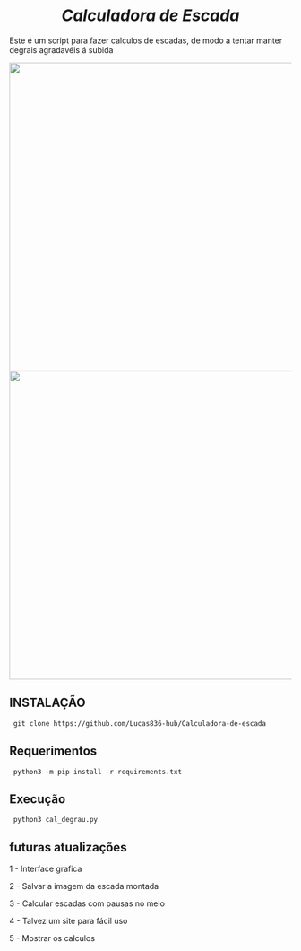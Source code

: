 # <div align="center"> *Calculadora de Escada* </div>
Este é um script para fazer calculos de escadas, de modo a tentar manter degrais agradavéis á subida 

<div align="center">
<img src="https://github.com/Lucas836-hub/Calculadora-de-escada/assets/70550900/f5caf3e2-85f9-43ae-a39f-805045b32d1a"  height="550px" />
</div>

<div align="center">
<img src="https://github.com/Lucas836-hub/Calculadora-de-escada/assets/70550900/b298da64-abe9-4205-b81c-ecfd91a5ceaf" height="550px" />
</div>



## INSTALAÇÃO 

     git clone https://github.com/Lucas836-hub/Calculadora-de-escada
     
## Requerimentos

     python3 -m pip install -r requirements.txt
     
## Execução

     python3 cal_degrau.py 

## futuras atualizações

1 - Interface grafica

2 - Salvar a imagem da escada montada

3 - Calcular escadas com pausas no meio

4 - Talvez um site para fácil uso

5 - Mostrar os calculos

